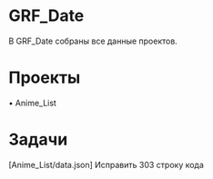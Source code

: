 # GRF_Date
В GRF_Date собраны все данные проектов.

# Проекты
• Anime_List

# Задачи
[Anime_List/data.json] Исправить 303 строку кода
